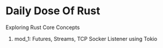 # Daily Dose Of Rust

Exploring Rust Core Concepts

1. mod_1: Futures, Streams, TCP Socker Listener using Tokio